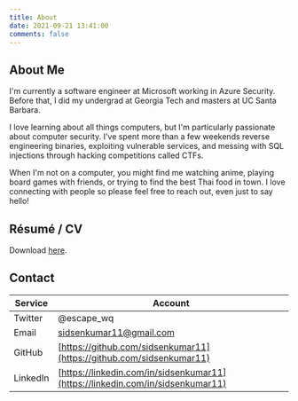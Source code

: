 ```yaml
---
title: About
date: 2021-09-21 13:41:00
comments: false
---
```


## About Me

I'm currently a software engineer at Microsoft working in Azure Security. Before that, I did my undergrad at Georgia Tech and masters at UC Santa Barbara.

I love learning about all things computers, but I'm particularly passionate about computer security. I've spent more than a few weekends reverse engineering binaries, exploiting vulnerable services, and messing with SQL injections through hacking competitions called CTFs.

When I'm not on a computer, you might find me watching anime, playing board games with friends, or trying to find the best Thai food in town. I love connecting with people so please feel free to reach out, even just to say hello!

## Résumé / CV

Download [here](/resources/senthilkumar_resume.pdf).

## Contact

| Service  | Account                                                                        |
| -------- | ------------------------------------------------------------------------------ |
| Twitter  | @escape_wq                                                                     |
| Email    | [sidsenkumar11@gmail.com](mailto:sidsenkumar11@gmail.com)                      |
| GitHub   | [https://github.com/sidsenkumar11](https://github.com/sidsenkumar11)           |
| LinkedIn | [https://linkedin.com/in/sidsenkumar11](https://linkedin.com/in/sidsenkumar11) |
